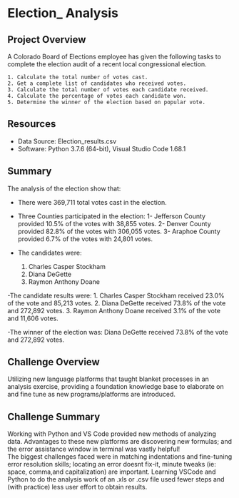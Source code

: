 # Election_ Analysis
## Project Overview
A Colorado Board of Elections employee has given the following tasks to complete the election audit of a recent local congressional election.
	
	1. Calculate the total number of votes cast.
	2. Get a complete list of candidates who received votes.
	3. Calculate the total number of votes each candidate received.
	4. Calculate the percentage of votes each candidate won.
	5. Determine the winner of the election based on popular vote.

## Resources
- Data Source: Election_results.csv
- Software: Python 3.7.6 (64-bit), Visual Studio Code 1.68.1

## Summary
The analysis of the election show that:
- There were 369,711 total votes cast in the election.

- Three Counties participated in the election:
	1- Jefferson County provided 10.5% of the votes with 38,855 votes.
	2- Denver County provided 82.8% of the votes with 306,055 votes.
	3- Araphoe County provided 6.7% of the votes with 24,801 votes.

- The candidates were:	
	1. Charles Casper Stockham
	2. Diana DeGette
	3. Raymon Anthony Doane

-The candidate results were:
	1. Charles Casper Stockham received 23.0% of the vote and 85,213 votes.
	2. Diana DeGette received 73.8% of the vote and 272,892 votes.
	3. Raymon Anthony Doane received 3.1% of the vote and 11,606 votes.

-The winner of the election was:
  	Diana DeGette received 73.8% of the vote and 272,892 votes.

## Challenge Overview
Utilizing new language platforms that taught blanket processes in an analysis exercise, providing a foundation knowledge base to elaborate on and fine tune as new programs/platforms are introduced.

## Challenge Summary
Working with Python and VS Code provided new methods of analyzing data. 
Advantages to these new platforms are discovering new formulas; and the error assistance window in terminal was vastly helpful!  
The biggest challenges faced were in matching indentations and fine-tuning error resolution skills; locating an error doesnt fix-it, minute tweaks (ie: space, comma,and capitalization) are important. 
Learning VSCode and Python to do the analysis work of an .xls or .csv file used fewer steps and (with practice) less user effort to obtain results. 

